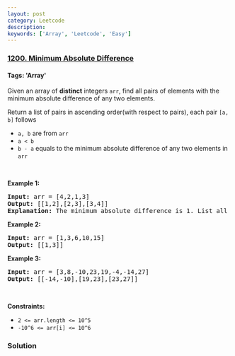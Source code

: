 ```yaml
---
layout: post
category: Leetcode
description: 
keywords: ['Array', 'Leetcode', 'Easy']
---
```

### [1200. Minimum Absolute Difference](https://leetcode.com/problems/minimum-absolute-difference)

#### Tags: 'Array'

<div class="content__u3I1 question-content__JfgR"><div><p>Given an array of <strong>distinct</strong> integers <code>arr</code>, find all pairs of elements with the minimum absolute difference of any two elements. </p>
<p>Return a list of pairs in ascending order(with respect to pairs), each pair <code>[a, b]</code> follows</p>
<ul>
<li><code>a, b</code> are from <code>arr</code></li>
<li><code>a &lt; b</code></li>
<li><code>b - a</code> equals to the minimum absolute difference of any two elements in <code>arr</code></li>
</ul>
<p> </p>
<p><strong>Example 1:</strong></p>
<pre><strong>Input:</strong> arr = [4,2,1,3]
<strong>Output:</strong> [[1,2],[2,3],[3,4]]
<strong>Explanation: </strong>The minimum absolute difference is 1. List all pairs with difference equal to 1 in ascending order.</pre>
<p><strong>Example 2:</strong></p>
<pre><strong>Input:</strong> arr = [1,3,6,10,15]
<strong>Output:</strong> [[1,3]]
</pre>
<p><strong>Example 3:</strong></p>
<pre><strong>Input:</strong> arr = [3,8,-10,23,19,-4,-14,27]
<strong>Output:</strong> [[-14,-10],[19,23],[23,27]]
</pre>
<p> </p>
<p><strong>Constraints:</strong></p>
<ul>
<li><code>2 &lt;= arr.length &lt;= 10^5</code></li>
<li><code>-10^6 &lt;= arr[i] &lt;= 10^6</code></li>
</ul>
</div></div>

### Solution
